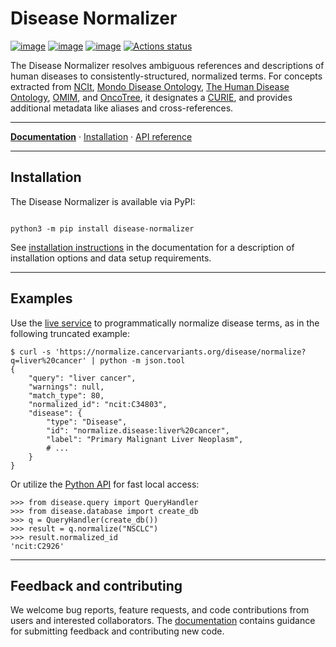 # Disease Normalizer

[![image](https://img.shields.io/pypi/v/disease-normalizer.svg)](https://pypi.python.org/pypi/disease-normalizer)
[![image](https://img.shields.io/pypi/l/disease-normalizer.svg)](https://pypi.python.org/pypi/disease-normalizer)
[![image](https://img.shields.io/pypi/pyversions/disease-normalizer.svg)](https://pypi.python.org/pypi/disease-normalizer)
[![Actions status](https://github.com/cancervariants/disease-normalization/actions/workflows/checks.yaml/badge.svg)](https://github.com/cancervariants/disease-normalization/actions/workflows/checks.yaml)

<!-- description -->
The Disease Normalizer resolves ambiguous references and descriptions of human diseases to consistently-structured, normalized terms. For concepts extracted from [NCIt](https://ncithesaurus.nci.nih.gov/ncitbrowser/), [Mondo Disease Ontology](https://mondo.monarchinitiative.org/), [The Human Disease Ontology](https://disease-ontology.org/), [OMIM](https://www.omim.org/), and [OncoTree](https://oncotree.info/#/home), it designates a [CURIE](https://en.wikipedia.org/wiki/CURIE), and provides additional metadata like aliases and cross-references.
<!-- /description -->

---

**[Documentation](https://disease-normalizer.readthedocs.io/latest/)** · [Installation](https://disease-normalizer.readthedocs.io/latest/install.html) · [API reference](https://disease-normalizer.readthedocs.io/latest/reference/index.html)

---

## Installation

The Disease Normalizer is available via PyPI:

```commandline

python3 -m pip install disease-normalizer
```

See [installation instructions](https://disease-normalizer.readthedocs.io/latest/install.html) in the documentation for a description of installation options and data setup requirements.

---

## Examples

Use the [live service](https://normalize.cancervariants.org/disease/) to programmatically normalize disease terms, as in the following truncated example:

```shell
$ curl -s 'https://normalize.cancervariants.org/disease/normalize?q=liver%20cancer' | python -m json.tool
{
    "query": "liver cancer",
    "warnings": null,
    "match_type": 80,
    "normalized_id": "ncit:C34803",
    "disease": {
        "type": "Disease",
        "id": "normalize.disease:liver%20cancer",
        "label": "Primary Malignant Liver Neoplasm",
        # ...
    }
}
```

Or utilize the [Python API](https://disease-normalizer.readthedocs.io/latest/reference/api/disease.query.html) for fast local access:

```pycon
>>> from disease.query import QueryHandler
>>> from disease.database import create_db
>>> q = QueryHandler(create_db())
>>> result = q.normalize("NSCLC")
>>> result.normalized_id
'ncit:C2926'
```

---

## Feedback and contributing

We welcome bug reports, feature requests, and code contributions from users and interested collaborators. The [documentation](https://disease-normalizer.readthedocs.io/latest/contributing.html) contains guidance for submitting feedback and contributing new code.
